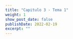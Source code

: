 ```yaml
---
title: "Capitulo 3 - Tema 1"
weight: 1
show_post_date: false
publishDate: 2022-02-19
excerpt: ""
---
```



